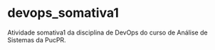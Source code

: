 # devops_somativa1
Atividade somativa1 da disciplina de DevOps do curso de Análise de Sistemas da PucPR.
